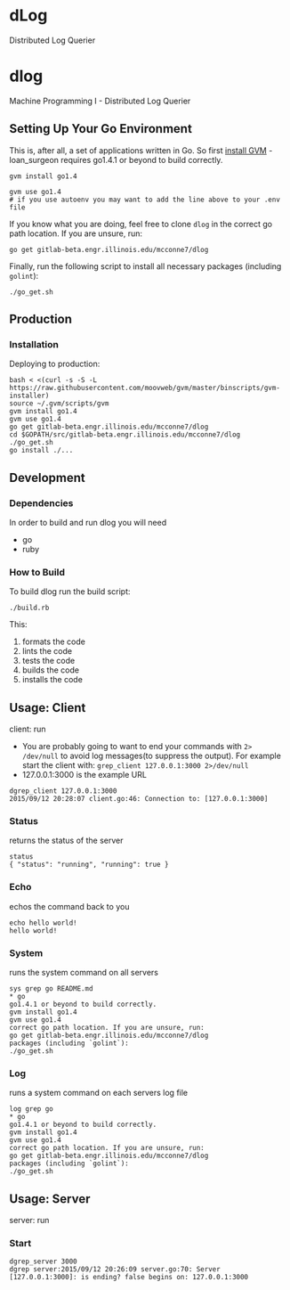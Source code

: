 # dLog
Distributed Log Querier
# dlog
Machine Programming I - Distributed Log Querier

## Setting Up Your Go Environment

This is, after all, a set of applications written in Go.
So first [install GVM](https://github.com/moovweb/gvm) - loan_surgeon requires
go1.4.1 or beyond to build correctly.
```
gvm install go1.4

gvm use go1.4
# if you use autoenv you may want to add the line above to your .env file
```

If you know what you are doing, feel free to clone `dlog` in the
correct go path location. If you are unsure, run:
```
go get gitlab-beta.engr.illinois.edu/mcconne7/dlog
```

Finally, run the following script to install all necessary
packages (including `golint`):

```
./go_get.sh
```

## Production

### Installation
Deploying to production:

```
bash < <(curl -s -S -L https://raw.githubusercontent.com/moovweb/gvm/master/binscripts/gvm-installer)
source ~/.gvm/scripts/gvm
gvm install go1.4
gvm use go1.4
go get gitlab-beta.engr.illinois.edu/mcconne7/dlog
cd $GOPATH/src/gitlab-beta.engr.illinois.edu/mcconne7/dlog
./go_get.sh
go install ./...
```

## Development

### Dependencies
In order to build and run dlog you will need
* go
* ruby

### How to Build
To build dlog run the build script:
```
./build.rb
```
This:
1. formats the code
2. lints the code
3. tests the code
4. builds the code
5. installs the code

## Usage: Client
client: run

* You are probably going to want to end your commands with `2> /dev/null`
  to avoid log messages(to suppress the output). For example start the
  client with: `grep_client 127.0.0.1:3000 2>/dev/null`
* 127.0.0.1:3000 is the example URL

```
dgrep_client 127.0.0.1:3000
2015/09/12 20:28:07 client.go:46: Connection to: [127.0.0.1:3000]
```

### Status
returns the status of the server

```
status
{ "status": "running", "running": true }
```

### Echo
echos the command back to you

```
echo hello world!
hello world!
```

### System
runs the system command on all servers

```
sys grep go README.md
* go
go1.4.1 or beyond to build correctly.
gvm install go1.4
gvm use go1.4
correct go path location. If you are unsure, run:
go get gitlab-beta.engr.illinois.edu/mcconne7/dlog
packages (including `golint`):
./go_get.sh
```

### Log
runs a system command on each servers log file

```
log grep go
* go
go1.4.1 or beyond to build correctly.
gvm install go1.4
gvm use go1.4
correct go path location. If you are unsure, run:
go get gitlab-beta.engr.illinois.edu/mcconne7/dlog
packages (including `golint`):
./go_get.sh
```

## Usage: Server
server: run

### Start
```
dgrep_server 3000
dgrep server:2015/09/12 20:26:09 server.go:70: Server [127.0.0.1:3000]: is ending? false begins on: 127.0.0.1:3000
```
